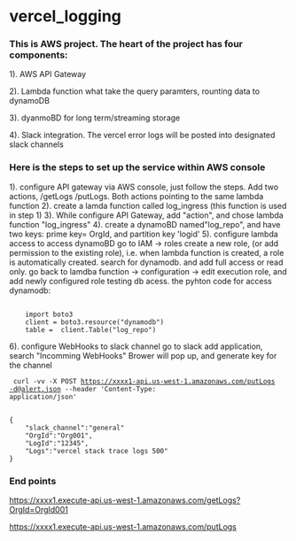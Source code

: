 # vercel_logging

### This is AWS project. The heart of the project has four components:

1). AWS API Gateway

2). Lambda function what take the query paramters, rounting data to dynamoDB

3). dyanmoBD for long term/streaming storage

4). Slack integration.  The vercel error logs will be posted into designated slack channels

### Here is the steps to set up the service within AWS console
1). configure API gateway via AWS console, just follow the steps. Add two actions, /getLogs /putLogs. Both actions pointing to the same lambda function
2). create a lamda function called log_ingress (this function is used in step 1)
3). While configure API Gateway, add "action", and chose lambda function "log_ingress"
4). create a dynamoBD named"log_repo", and have two keys: prime key= OrgId, and partition key 'logid'
5). configure lambda access to access dynamoBD
    go to IAM -> roles
    create a new role, (or add permission to the existing role), i.e. when lambda function is created, a role is automatically created.
    search for dynamodb. and add full access or read only.
    go back to lamdba function -> configuration -> edit execution role, and add newly configured role
    testing db acess. the pyhton code for access dynamodb:
    
<code>
    import boto3
    client = boto3.resource("dynamodb")
    table =  client.Table("log_repo")
</code>
    
6). configure WebHooks to slack channel
    go to slack
    add application, search "Incomming WebHooks"
    Brower will pop up, and generate key for the channel

<code> curl -vv -X POST https://xxxx1-api.us-west-1.amazonaws.com/putLogs -d@alert.json --header 'Content-Type: application/json'</code>


<code>
{
    "slack_channel":"general"
    "OrgId":"Org001",
    "LogId":"12345",
    "Logs":"vercel stack trace logs 500"
}
</code>

### End points
https://xxxx1.execute-api.us-west-1.amazonaws.com/getLogs?OrgId=OrgId001

https://xxxx1.execute-api.us-west-1.amazonaws.com/putLogs






